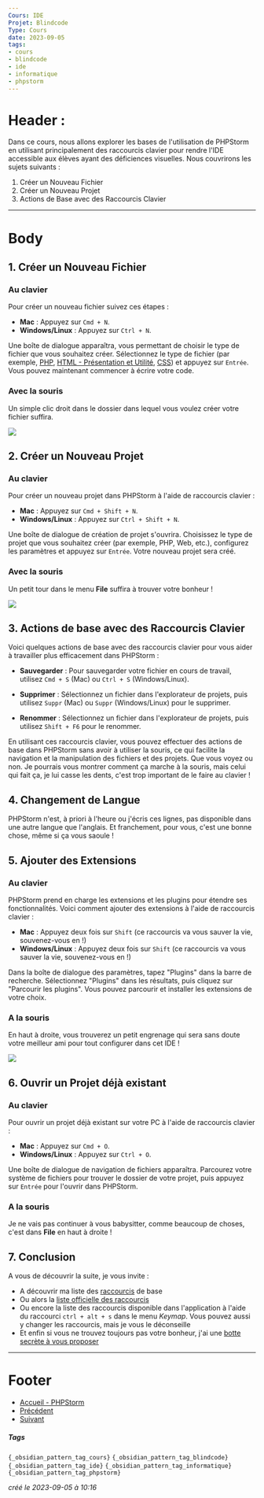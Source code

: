 ```yaml
---
Cours: IDE
Projet: Blindcode
Type: Cours
date: 2023-09-05
tags:
- cours
- blindcode
- ide
- informatique
- phpstorm
---
```

   
# Header :   
   
Dans ce cours, nous allons explorer les bases de l'utilisation de PHPStorm en utilisant principalement des raccourcis clavier pour rendre l'IDE accessible aux élèves ayant des déficiences visuelles. Nous couvrirons les sujets suivants :   
   
1. Créer un Nouveau Fichier   
2. Créer un Nouveau Projet   
3. Actions de Base avec des Raccourcis Clavier   
   
-------------------------------------------------------------------------------   
# Body   
   
## 1. Créer un Nouveau Fichier   
   
### Au clavier   
   
Pour créer un nouveau fichier suivez ces étapes :   
   
   
- **Mac** : Appuyez sur `Cmd + N`.   
- **Windows/Linux** : Appuyez sur `Ctrl + N`.   
   
Une boîte de dialogue apparaîtra, vous permettant de choisir le type de fichier que vous souhaitez créer. Sélectionnez le type de fichier (par exemple, [PHP](/not_created.md), [HTML - Présentation et Utilité](../../../Tutoriels/HTML/HTML%20-%20Pr%C3%A9sentation%20et%20Utilit%C3%A9.md), [CSS](../../../Tutoriels/CSS/1%20-%20Introduction%20%C3%A0%20CSS%20et%20Accessibilit%C3%A9/CSS%20-%20Introduction%20-%20Qu%27est-ce%20que%20CSS%20et%20pourquoi%20c%27est%20important.md)) et appuyez sur `Entrée`. Vous pouvez maintenant commencer à écrire votre code.   
   
### Avec la souris   
   
Un simple clic droit dans le dossier dans lequel vous voulez créer votre fichier suffira.   
   
![](../../../z-Ressources/Images/PHPStorm/Cr%C3%A9er%20un%20nouveau%20fichier.png)   
   
## 2. Créer un Nouveau Projet   
   
### Au clavier   
Pour créer un nouveau projet dans PHPStorm à l'aide de raccourcis clavier :   
   
   
- **Mac** : Appuyez sur `Cmd + Shift + N`.   
- **Windows/Linux** : Appuyez sur `Ctrl + Shift + N`.   
   
Une boîte de dialogue de création de projet s'ouvrira. Choisissez le type de projet que vous souhaitez créer (par exemple, PHP, Web, etc.), configurez les paramètres et appuyez sur `Entrée`. Votre nouveau projet sera créé.   
   
### Avec la souris   
   
Un petit tour dans le menu **File** suffira à trouver votre bonheur !   
   
![](../../../z-Ressources/Images/PHPStorm/Cr%C3%A9er%20un%20nouveau%20projet.png)   
   
## 3. Actions de base avec des Raccourcis Clavier   
   
Voici quelques actions de base avec des raccourcis clavier pour vous aider à travailler plus efficacement dans PHPStorm :   
   
   
- **Sauvegarder** : Pour sauvegarder votre fichier en cours de travail, utilisez `Cmd + S` (Mac) ou `Ctrl + S` (Windows/Linux).   
       
   
- **Supprimer** : Sélectionnez un fichier dans l'explorateur de projets, puis utilisez `Suppr` (Mac) ou `Suppr` (Windows/Linux) pour le supprimer.   
       
   
- **Renommer** : Sélectionnez un fichier dans l'explorateur de projets, puis utilisez `Shift + F6` pour le renommer.   
       
   
En utilisant ces raccourcis clavier, vous pouvez effectuer des actions de base dans PHPStorm sans avoir à utiliser la souris, ce qui facilite la navigation et la manipulation des fichiers et des projets. Que vous voyez ou non. Je pourrais vous montrer comment ça marche à la souris, mais celui qui fait ça, je lui casse les dents, c'est trop important de le faire au clavier !   
   
## 4. Changement de Langue   
   
PHPStorm n'est, à priori à l'heure ou j'écris ces lignes, pas disponible dans une autre langue que l'anglais. Et franchement, pour vous, c'est une bonne chose, même si ça vous saoule !   
   
## 5. Ajouter des Extensions   
   
### Au clavier   
   
PHPStorm prend en charge les extensions et les plugins pour étendre ses fonctionnalités. Voici comment ajouter des extensions à l'aide de raccourcis clavier :   
   
   
- **Mac** : Appuyez deux fois sur `Shift` (ce raccourcis va vous sauver la vie, souvenez-vous en !)   
- **Windows/Linux** : Appuyez deux fois sur `Shift` (ce raccourcis va vous sauver la vie, souvenez-vous en !)   
   
Dans la boîte de dialogue des paramètres, tapez "Plugins" dans la barre de recherche. Sélectionnez "Plugins" dans les résultats, puis cliquez sur "Parcourir les plugins". Vous pouvez parcourir et installer les extensions de votre choix.   
   
### A la souris   
   
En haut à droite, vous trouverez un petit engrenage qui sera sans doute votre meilleur ami pour tout configurer dans cet IDE !   
   
![](../../../z-Ressources/Images/PHPStorm/Acc%C3%A9der%20aux%20extensions.png)   
   
## 6. Ouvrir un Projet déjà existant   
   
### Au clavier   
   
Pour ouvrir un projet déjà existant sur votre PC à l'aide de raccourcis clavier :   
   
   
- **Mac** : Appuyez sur `Cmd + O`.   
- **Windows/Linux** : Appuyez sur `Ctrl + O`.   
   
Une boîte de dialogue de navigation de fichiers apparaîtra. Parcourez votre système de fichiers pour trouver le dossier de votre projet, puis appuyez sur `Entrée` pour l'ouvrir dans PHPStorm.   
   
### A la souris   
   
Je ne vais pas continuer à vous babysitter, comme beaucoup de choses, c'est dans **File** en haut à droite !    
   
## 7. Conclusion   
   
A vous de découvrir la suite, je vous invite :   
   
- A découvrir ma liste des [raccourcis](../../../Tutoriels/IDE/PHPStorm/PHPStorm%20-%20Les%20raccourcis.md) de base   
- Ou alors la [liste officielle des raccourcis](https://www.jetbrains.com/help/phpstorm/mastering-keyboard-shortcuts.html)   
- Ou encore la liste des raccourcis disponible dans l'application à l'aide du raccourci `ctrl + alt + s` dans le menu *Keymap*. Vous pouvez aussi y changer les raccourcis, mais je vous le déconseille   
- Et enfin si vous ne trouvez toujours pas votre bonheur, j'ai une [botte secrète à vous proposer](https://letmegooglethat.com/?q=CoMmEnT+oN+fAiT+pOuR+oUvRiR+uN+fIcHiEr+SuR+pHpStOrM+gOoGlE+STEUPLAI)   
   
   
---------------------------------------------------------------------------   
# Footer   
   
   
- [Accueil - PHPStorm](../../../Tutoriels/IDE/PHPStorm/Accueil%20-%20PHPStorm.md)   
- [Précédent](../../../Tutoriels/IDE/PHPStorm/PHPStorm%20-%20Th%C3%A9orie.md)   
- [Suivant](../../../Tutoriels/IDE/PHPStorm/PHPStorm%20-%20Les%20raccourcis.md)   
##### Tags   
`{_obsidian_pattern_tag_cours}` `{_obsidian_pattern_tag_blindcode}` `{_obsidian_pattern_tag_ide}` `{_obsidian_pattern_tag_informatique}` `{_obsidian_pattern_tag_phpstorm}`   
   
*créé le 2023-09-05 à 10:16*